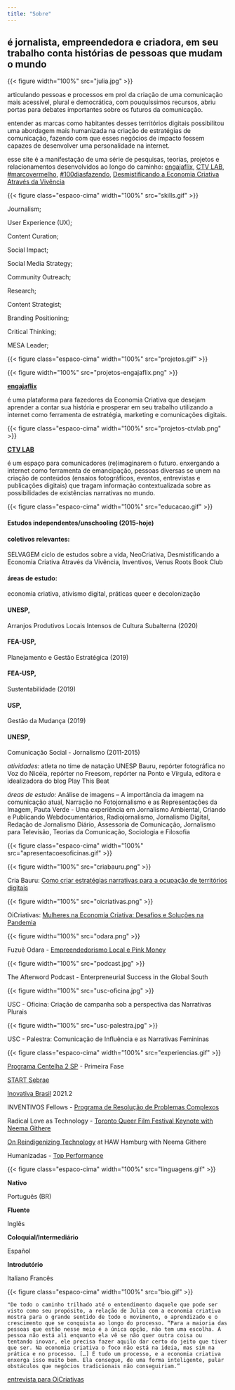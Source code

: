 ```yaml
---
title: "Sobre"
---
```


## é jornalista, empreendedora e criadora, em seu trabalho conta histórias de pessoas que mudam o mundo

{{< figure width="100%" src="julia.jpg" >}}

articulando pessoas e processos em prol da criação de uma comunicação mais acessível, plural e democrática, com pouquíssimos recursos, abriu portas para debates importantes sobre os futuros da comunicação.


entender as marcas como habitantes desses territórios digitais possibilitou uma abordagem mais humanizada na criação de estratégias de comunicação, fazendo com que esses negócios de impacto fossem capazes de desenvolver uma personalidade na internet.



esse site é a manifestação de uma série de pesquisas, teorias, projetos e relacionamentos desenvolvidos ao longo do caminho: [engajaflix](https://www.instagram.com/engajaflix.club/), [CTV LAB](https://ctvlab.co), [#marcovermelho](https://ctv-lab.medium.com/março-vermelho-coletânea-44e424fdd77a), [#100diasfazendo](https://cem.engajaflix.club/timeline/), [Desmistificando a Economia Criativa Através da Vivência](https://ctvlab.co/categories/desmistificando-a-economia-criativa/)

{{< figure class="espaco-cima" width="100%" src="skills.gif" >}}

Journalism;

User Experience (UX);

Content Curation;

Social Impact;

Social Media Strategy;

Community Outreach;

Research;

Content Strategist; 

Branding Positioning; 

Critical Thinking; 

MESA Leader;

{{< figure class="espaco-cima" width="100%" src="projetos.gif" >}}

{{< figure width="100%" src="projetos-engajaflix.png" >}}

**[engajaflix](https://www.instagram.com/engajaflix.club/)**

é uma plataforma para fazedores da Economia Criativa que desejam aprender a contar sua história e prosperar em seu trabalho utilizando a internet como ferramenta de estratégia, marketing e comunicações digitais.

{{< figure class="espaco-cima" width="100%" src="projetos-ctvlab.png" >}}

**[CTV LAB](https://ctvlab.co)**

é um espaço para comunicadores (re)imaginarem o futuro. enxergando a internet como ferramenta de emancipação, pessoas diversas se unem na criação de conteúdos (ensaios fotográficos, eventos, entrevistas e publicações digitais) que tragam informação contextualizada sobre as possibilidades de existências narrativas no mundo.

{{< figure class="espaco-cima" width="100%" src="educacao.gif" >}}

#### Estudos independentes/unschooling (2015-hoje)

#### coletivos relevantes:  

SELVAGEM ciclo de estudos sobre a vida, NeoCriativa, Desmistificando a Economia Criativa Através da Vivência, Inventivos, Venus Roots Book Club

#### áreas de estudo:

economia criativa, ativismo digital, práticas queer e decolonização

#### UNESP,  
Arranjos Produtivos Locais Intensos de Cultura Subalterna (2020)

#### FEA-USP, 
Planejamento e Gestão Estratégica (2019)

#### FEA-USP, 
Sustentabilidade (2019)

#### USP, 
Gestão da Mudança (2019)

#### UNESP, 
Comunicação Social - Jornalismo (2011-2015)

*atividades:* 
atleta no time de natação UNESP Bauru, repórter fotográfica no Voz do Nicéia, repórter no Freesom, repórter na Ponto e Vírgula, editora e idealizadora do blog Play This Beat

*áreas de estudo:* 
Análise de imagens – A importância da imagem na comunicação atual,  Narração no Fotojornalismo e as Representações da Imagem, 
Pauta Verde - Uma experiência em Jornalismo Ambiental, 
Criando e Publicando Webdocumentários, Radiojornalismo, Jornalismo Digital, Redação de Jornalismo Diário, Assessoria de Comunicação, Jornalismo para Televisão, Teorias da Comunicação, Sociologia e Filosofia

{{< figure class="espaco-cima" width="100%" src="apresentacoesoficinas.gif" >}}

{{< figure width="100%" src="criabauru.png" >}}

Cria Bauru: [Como criar estratégias narrativas para a ocupação de territórios digitais](https://www.youtube.com/watch?v=wdukUpXg_2I)

{{< figure width="100%" src="oicriativas.png" >}}

OiCriativas:   [Mulheres na Economia Criativa: Desafios e Soluções na Pandemia](https://www.youtube.com/watch?v=AymAAnTnmdg)

{{< figure width="100%" src="odara.png" >}}

Fuzuê Odara - [Empreendedorismo Local e Pink Money](https://www.youtube.com/watch?v=JHTk2mJriu4)

{{< figure width="100%" src="podcast.jpg" >}}

The Afterword Podcast - Enterpreneurial Success in the Global South

{{< figure width="100%" src="usc-oficina.jpg" >}}

USC - Oficina: Criação de campanha sob a perspectiva das Narrativas Plurais

{{< figure width="100%" src="usc-palestra.jpg" >}}

USC - Palestra: Comunicação de Influência e as Narrativas Femininas

{{< figure class="espaco-cima" width="100%" src="experiencias.gif" >}}

[Programa Centelha 2 SP](https://www.programacentelha.com.br/programa/) - Primeira Fase

[START Sebrae](https://contato.sebraesp.com.br/programa-start/)

[Inovativa Brasil](https://www.inovativa.online) 2021.2

INVENTIVOS Fellows -  [Programa de Resolução de Problemas Complexos](https://www.linkedin.com/posts/moniqueevelle_michelefreitas-joaetoguedes-activity-6854068385681047552-2uZR/)

Radical Love as Technology - [Toronto Queer Film Festival Keynote with Neema Githere](https://torontoqueerfilmfest.com/archive/tqff-year-2021/symposium-2021/in-conversation-with-neema-githere/)

[On Reindigenizing Technology](http://speclog.xyz/news/guest-lecture-neema-githere) at HAW Hamburg with Neema Githere

Humanizadas - [Top Performance](https://humanizadas.com/pesquisa-melhores-para-o-brasil/)


{{< figure class="espaco-cima" width="100%" src="linguagens.gif" >}}

**Nativo** 

Português (BR)

**Fluente**

Inglês

**Coloquial/Intermediário**

Español

**Introdutório**

Italiano
Francês

{{< figure class="espaco-cima" width="100%" src="bio.gif" >}}

`"De todo o caminho trilhado até o entendimento daquele que pode ser visto como seu propósito, a relação de Julia com a economia criativa mostra para o grande sentido de todo o movimento, o aprendizado e o crescimento que se conquista ao longo do processo. “Para a maioria das pessoas que estão nesse meio é a única opção, não tem uma escolha. A pessoa não está ali enquanto ela vê se não quer outra coisa ou tentando inovar, ele precisa fazer aquilo dar certo do jeito que tiver que ser. Na economia criativa o foco não está na ideia, mas sim na prática e no processo. […] É tudo um processo, e a economia criativa enxerga isso muito bem. Ela consegue, de uma forma inteligente, pular obstáculos que negócios tradicionais não conseguiriam.”`

[entrevista para OiCriativas](https://oicriativas.faac.unesp.br/index.php/2021/05/27/colab-comunicacao-no-mercado-colaborativo/)

